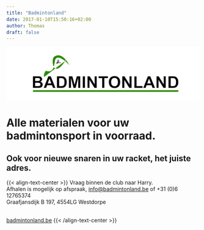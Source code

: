 ```yaml
---
title: "Badmintonland"
date: 2017-01-10T15:50:16+02:00
author: Thomas
draft: false
---
```


![Image alt](img/BadmintonLand_1219x339.jpg)
# Alle materialen voor uw badmintonsport in voorraad.
## Ook voor nieuwe snaren in uw racket, het juiste adres.

{{< align-text-center >}}
Vraag binnen de club naar Harry.<br>
Afhalen is mogelijk op afspraak, info@badmintonland.be of +31 (0)6 12765374<br>
Graafjansdijk B 197, 4554LG Westdorpe<br><br>

<a href="https://badmintonland.be" target="_new" rel="noopener noreferrer">badmintonland.be</a>
{{< /align-text-center >}}